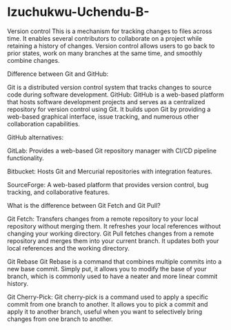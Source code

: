 # Izuchukwu-Uchendu-B-

Version control
This is a mechanism for tracking changes to files across time. It enables several contributors to collaborate on a project while retaining a history of changes. Version control allows users to go back to prior states, work on many branches at the same time, and smoothly combine changes.

Difference between Git and GitHub:

Git is a distributed version control system that tracks changes to source code during software development.
GitHub: GitHub is a web-based platform that hosts software development projects and serves as a centralized repository for version control using Git. It builds upon Git by providing a web-based graphical interface, issue tracking, and numerous other collaboration capabilities.

GitHub alternatives:

GitLab: Provides a web-based Git repository manager with CI/CD pipeline functionality.

Bitbucket: Hosts Git and Mercurial repositories with integration features.

SourceForge: A web-based platform that provides version control, bug tracking, and collaborative features.

What is the difference between Git Fetch and Git Pull?

Git Fetch: Transfers changes from a remote repository to your local repository without merging them. It refreshes your local references without changing your working directory.
Git Pull fetches changes from a remote repository and merges them into your current branch. It updates both your local references and the working directory.

Git Rebase
Git Rebase is a command that combines multiple commits into a new base commit. Simply put, it allows you to modify the base of your branch, which is commonly used to have a neater and more linear commit history.

Git Cherry-Pick:
Git cherry-pick is a command used to apply a specific commit from one branch to another. It allows you to pick a commit and apply it to another branch, useful when you want to selectively bring changes from one branch to another.
